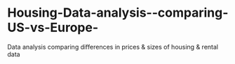 # Housing-Data-analysis--comparing-US-vs-Europe-
Data analysis comparing differences in prices &amp; sizes of housing &amp; rental data
